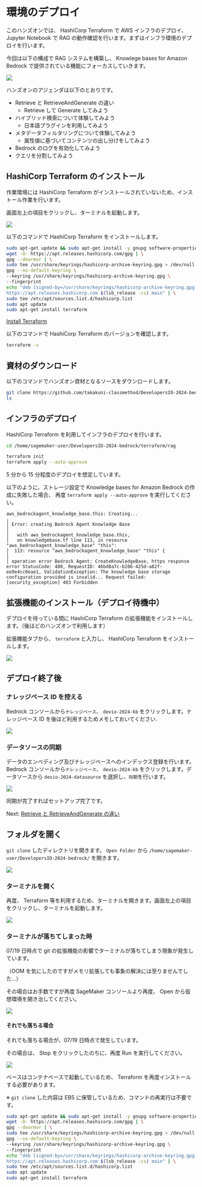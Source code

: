 # 環境のデプロイ

このハンズオンでは、 HashiCorp Terraform で AWS インフラのデプロイ、 Jupyter Notebook で RAG の動作確認を行います。まずはインフラ環境のデプロイを行います。

今回は以下の構成で RAG システムを構築し、 Knowlege bases for Amazon Bedrock で提供されている機能にフォーカスしていきます。

![](../images/diagram.png)

ハンズオンのアジェンダは以下のとおりです。

- Retrieve と RetrieveAndGenerate の違い
  - Retrieve して Generate してみよう
- ハイブリッド検索について体験してみよう
  - 日本語プラグインを利用してみよう
- メタデータフィルタリングについて体験してみよう
  - 属性値に基づいてコンテンツの出し分けをしてみよう
- Bedrock のログを有効化してみよう
- クエリを分割してみよう

## HashiCorp Terraform のインストール

作業環境には HashiCorp Terraform がインストールされていないため、インストール作業を行います。

画面左上の項目をクリックし、ターミナルを起動します。

![](../images/01/01.png)

以下のコマンドで HashiCorp Terraform をインストールします。

```bash
sudo apt-get update && sudo apt-get install -y gnupg software-properties-common
wget -O- https://apt.releases.hashicorp.com/gpg | \
gpg --dearmor | \
sudo tee /usr/share/keyrings/hashicorp-archive-keyring.gpg > /dev/null
gpg --no-default-keyring \
--keyring /usr/share/keyrings/hashicorp-archive-keyring.gpg \
--fingerprint
echo "deb [signed-by=/usr/share/keyrings/hashicorp-archive-keyring.gpg] \
https://apt.releases.hashicorp.com $(lsb_release -cs) main" | \
sudo tee /etc/apt/sources.list.d/hashicorp.list
sudo apt update
sudo apt-get install terraform
```

[Install Terraform](https://developer.hashicorp.com/terraform/tutorials/aws-get-started/install-cli)

以下のコマンドで HashiCorp Terraform のバージョンを確認します。

```bash
terraform -v
```

## 資材のダウンロード

以下のコマンドでハンズオン資材となるソースをダウンロードします。

```bash
git clone https://github.com/takakuni-classmethod/DevelopersIO-2024-bedrock.git
ls
```

## インフラのデプロイ

HashiCorp Terraform を利用してインフラのデプロイを行います。

```bash
cd /home/sagemaker-user/DevelopersIO-2024-bedrock/terraform/rag

terraform init
terraform apply --auto-approve
```

5 分から 15 分程度のデプロイを想定しています。

以下のように、ストレージ設定で Knowledge bases for Amazon Bedrock の作成に失敗した場合、 再度 `terraform apply --auto-approve` を実行してください。

```log
aws_bedrockagent_knowledge_base.this: Creating...
╷
│ Error: creating Bedrock Agent Knowledge Base
│
│   with aws_bedrockagent_knowledge_base.this,
│   on knowledgebase.tf line 113, in resource "aws_bedrockagent_knowledge_base" "this":
│  113: resource "aws_bedrockagent_knowledge_base" "this" {
│
│ operation error Bedrock Agent: CreateKnowledgeBase, https response error StatusCode: 400, RequestID: 46bd8a7c-b286-425d-a82f-ee9e4cc0eae1, ValidationException: The knowledge base storage configuration provided is invalid... Request failed: [security_exception] 403 Forbidden
```

## 拡張機能のインストール（デプロイ待機中）

デプロイを待っている間に HashiCorp Terraform の拡張機能をインストールします。（後ほどのハンズオンで利用します）

拡張機能タブから、 `terraform` と入力し、 HashiCorp Terraform をインストールします。

![](../images/01/02.png)

## デプロイ終了後

### ナレッジベース ID を控える

Bedrock コンソールから`ナレッジベース`、 `devio-2024-kb` をクリックします。ナレッジベース ID を後ほど利用するためメモしておいてください.

![](../images/01/03.png)

### データソースの同期

データのエンべディング及びナレッジベースへのインデックス登録を行います。Bedrock コンソールから`ナレッジベース`、 `devio-2024-kb` をクリックします。データソースから `devio-2024-datasource` を選択し、`同期`を行います。

![](../images/01/04.png)

同期が完了すればセットアップ完了です。

Next: [Retrieve と RetrieveAndGenerate の違い](./02.ipynb)

## フォルダを開く

`git clone` したディレクトリを開きます。 `Open Folder` から `/home/sagemaker-user/DevelopersIO-2024-bedrock/` を開きます。

![](../images/01/05.png)

### ターミナルを開く

再度、 Terraform 等を利用するため、ターミナルを開きます。画面左上の項目をクリックし、ターミナルを起動します。

![](../images/01/01.png)

### ターミナルが落ちてしまった時

07/19 日時点で git の拡張機能の影響でターミナルが落ちてしまう現象が発生しています。

（OOM を気にしたのですがメモリ拡張しても事象の解決には至りませんでした...）

その場合はお手数ですが再度 SageMaker コンソールより再度、 Open から仮想環境を開き治してください。

![](../images/01/06.png)

#### それでも落ちる場合

それでも落ちる場合が、07/19 日時点で発生しています。

その場合は、 Stop をクリックしたのちに、再度 Run を実行してください。

![](../images/01/07.png)

ベースはコンテナベースで起動しているため、 Terraform を再度インストールする必要があります。

※ `git clone` した内容は EBS に保管しているため、コマンドの再実行は不要です。

```bash
sudo apt-get update && sudo apt-get install -y gnupg software-properties-common
wget -O- https://apt.releases.hashicorp.com/gpg | \
gpg --dearmor | \
sudo tee /usr/share/keyrings/hashicorp-archive-keyring.gpg > /dev/null
gpg --no-default-keyring \
--keyring /usr/share/keyrings/hashicorp-archive-keyring.gpg \
--fingerprint
echo "deb [signed-by=/usr/share/keyrings/hashicorp-archive-keyring.gpg] \
https://apt.releases.hashicorp.com $(lsb_release -cs) main" | \
sudo tee /etc/apt/sources.list.d/hashicorp.list
sudo apt update
sudo apt-get install terraform
```
